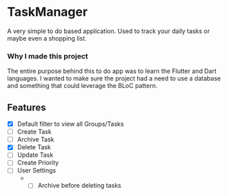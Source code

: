 # TaskManager
A very simple to do based application. Used to track your daily tasks or maybe even a shopping list.

### Why I made this project
The entire purpose behind this to do app was to learn the Flutter and Dart languages. I wanted to make sure the project had a need to use a database and something that could leverage the BLoC pattern.

## Features
- [x] Default filter to view all Groups/Tasks
- [ ] Create Task
- [ ] Archive Task
- [x] Delete Task
- [ ] Update Task
- [ ] Create Priority
- [ ] User Settings
    * - [ ] Archive before deleting tasks

